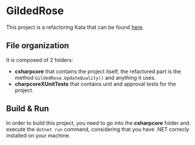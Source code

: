 # GildedRose
This project is a refactoring Kata that can be found [here](https://github.com/emilybache/GildedRose-Refactoring-Kata).

## File organization
It is composed of 2 folders:
* **csharpcore** that contains the project itself, the refactored part is the method `GildedRose.UpdateQuality()` and anything it uses.
* **charpcoreXUnitTests** that contains unit and approval tests for the project.

## Build & Run
In order to build this project, you need to go into the **csharpcore** folder and execute the `dotnet run` command, considering that you have .NET correcly installed on your machine.
